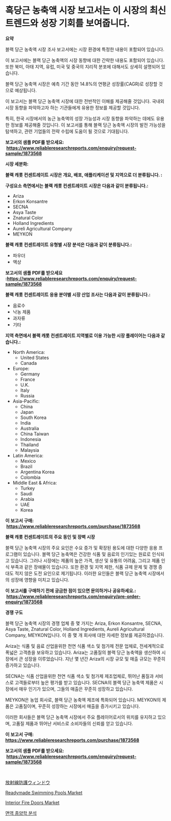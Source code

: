 <p><h1>흑당근 농축액 시장 보고서는 이 시장의 최신 트렌드와 성장 기회를 보여줍니다.</h1></p><p><strong>요약</strong></p>
<p><p>블랙 당근 농축액 시장 조사 보고서에는 시장 환경에 특정한 내용이 포함되어 있습니다. </p><p>이 보고서에는 블랙 당근 농축액의 시장 동향에 대한 간략한 내용도 포함되어 있습니다. 또한 북미, 아태 지역, 유럽, 미국 및 중국의 지리적 분포에 대해서도 상세히 설명되어 있습니다.</p><p>블랙 당근 농축액 시장은 예측 기간 동안 14.8%의 연평균 성장률(CAGR)로 성장할 것으로 예상됩니다.</p><p>이 보고서는 블랙 당근 농축액 시장에 대한 전반적인 이해를 제공해줄 것입니다. 국내외 시장 동향을 파악하고자 하는 기관들에게 유용한 정보를 제공할 것입니다. </p><p>특히, 한국 시장에서의 농근 농축액의 성장 가능성과 시장 동향을 파악하는 데에도 유용한 정보를 제공해줄 것입니다. 이 보고서를 통해 블랙 당근 농축액 시장의 발전 가능성을 탐색하고, 관련 기업들의 전략 수립에 도움이 될 것으로 기대됩니다.</p></p>
<p><strong>보고서의 샘플 PDF를 받으세요: &nbsp;<a href="https://www.reliableresearchreports.com/enquiry/request-sample/1873568">https://www.reliableresearchreports.com/enquiry/request-sample/1873568</a></strong></p>
<p><strong>시장 세분화:</strong></p>
<p><strong> 블랙 캐롯 컨센트레이트 시장은 개요, 배포, 애플리케이션 및 지역으로 더 분류됩니다. :</strong></p>
<p><strong>구성요소 측면에서는 블랙 캐롯 컨센트레이트 시장은 다음과 같이 분류됩니다.:</strong></p>
<p><ul><li>Ariza</li><li>Erkon Konsantre</li><li>SECNA</li><li>Asya Taste</li><li>Znatural Color</li><li>Holland Ingredients</li><li>Aureli Agricultural Company</li><li>MEYKON</li></ul></p>
<p><strong> 블랙 캐롯 컨센트레이트 유형별 시장 분석은 다음과 같이 분류됩니다.:</strong></p>
<p><ul><li>파우더</li><li>액상</li></ul></p>
<p><strong>보고서의 샘플 PDF를 받으세요 :<a href="https://www.reliableresearchreports.com/enquiry/request-sample/1873568">https://www.reliableresearchreports.com/enquiry/request-sample/1873568</a></strong></p>
<p><strong> 블랙 캐롯 컨센트레이트 응용 분야별 시장 산업 조사는 다음과 같이 분류됩니다.:</strong></p>
<p><ul><li>음료수</li><li>낙농 제품</li><li>과자류</li><li>기타</li></ul></p>
<p><strong>지역 측면에서 블랙 캐롯 컨센트레이트 지역별로 이용 가능한 시장 플레이어는 다음과 같습니다.:</strong></p>
<p><ul>
    <li>
        North America:
        <ul>
            <li>United States</li>
            <li>Canada</li>
        </ul>
    </li>
    <li>
        Europe:
        <ul>
            <li>Germany</li>
            <li>France</li>
            <li>U.K.</li>
            <li>Italy</li>
            <li>Russia</li>
        </ul>
    </li>
    <li>
        Asia-Pacific:
        <ul>
            <li>China</li>
            <li>Japan</li>
            <li>South Korea</li>
            <li>India</li>
            <li>Australia</li>
            <li>China Taiwan</li>
            <li>Indonesia</li>
            <li>Thailand</li>
            <li>Malaysia</li>
        </ul>
    </li>
    <li>
        Latin America:
        <ul>
            <li>Mexico</li>
            <li>Brazil</li>
            <li>Argentina Korea</li>
            <li>Colombia</li>
        </ul>
    </li>
    <li>
        Middle East & Africa:
        <ul>
            <li>Turkey</li>
            <li>Saudi</li>
            <li>Arabia</li>
            <li>UAE</li>
            <li>Korea</li>
        </ul>
    </li>
    </ul></p>
<p><strong>이 보고서 구매: &nbsp;<a href="https://www.reliableresearchreports.com/purchase/1873568">https://www.reliableresearchreports.com/purchase/1873568</a></strong></p>
<p><strong>블랙 캐롯 컨센트레이트의 주요 동인 및 장벽 시장</strong></p>
<p><p>블랙 당근 농축액 시장의 주요 요인은 수요 증가 및 확장된 용도에 대한 다양한 응용 프로그램이 있습니다. 블랙 당근 농축액은 건강한 식품 및 음료의 인기있는 원료로 인식되고 있습니다. 그러나 시장에는 제품의 높은 가격, 생산 및 유통의 어려움, 그리고 제품 인식 부족과 같은 장애물이 있습니다. 또한 환경 및 지역 제한, 식품 규제 문제 및 경쟁 증대도 적지 않은 도전 요인으로 제기됩니다. 이러한 요인들은 블랙 당근 농축액 시장에서의 성장에 영향을 미치고 있습니다.</p></p>
<p><strong>이 보고서를 구매하기 전에 궁금한 점이 있으면 문의하거나 공유하세요.: &nbsp;<a href="https://www.reliableresearchreports.com/enquiry/pre-order-enquiry/1873568">https://www.reliableresearchreports.com/enquiry/pre-order-enquiry/1873568</a></strong></p>
<p><strong>경쟁 구도</strong></p>
<p><p>블랙 당근 농축액 시장의 경쟁 업체 중 몇 가지는 Ariza, Erkon Konsantre, SECNA, Asya Taste, Znatural Color, Holland Ingredients, Aureli Agricultural Company, MEYKON입니다. 이 중 몇 개 회사에 대한 자세한 정보를 제공하겠습니다.</p><p>Ariza는 식품 및 음료 산업을위한 천연 식품 색소 및 첨가제 전문 업체로, 전세계적으로 폭넓은 고객층을 보유하고 있습니다. Ariza는 고품질의 블랙 당근 농축액을 생산하여 시장에서 큰 성장을 이루었습니다. 지난 몇 년간 Ariza의 시장 규모 및 매출 규모는 꾸준히 증가하고 있습니다.</p><p>SECNA는 식품 산업을위한 천연 식품 색소 및 첨가제 제조업체로, 뛰어난 품질과 서비스로 고객들로부터 높은 평가를 받고 있습니다. SECNA의 블랙 당근 농축액 제품은 시장에서 매우 인기가 있으며, 그들의 매출은 꾸준히 성장하고 있습니다.</p><p>MEYKON은 농업 회사로, 블랙 당근 농축액 제조에 특화되어 있습니다. MEYKON의 제품은 고품질이며, 꾸준히 성장하는 시장에서 매출을 증가시키고 있습니다.</p><p>이러한 회사들은 블랙 당근 농축액 시장에서 주요 플레이어로서의 위치를 유지하고 있으며, 고품질 제품과 뛰어난 서비스로 소비자들의 신뢰를 얻고 있습니다.</p></p>
<p><strong>이 보고서 구매: &nbsp; <a href="https://www.reliableresearchreports.com/purchase/1873568">https://www.reliableresearchreports.com/purchase/1873568</a></strong></p>
<p><strong>보고서의 샘플 PDF를 받으세요: &nbsp;<a href="https://www.reliableresearchreports.com/enquiry/request-sample/1873568">https://www.reliableresearchreports.com/enquiry/request-sample/1873568</a></strong><strong></strong></p>
<p>&nbsp;</p>
<p><p><a href="https://medium.com/@harmonybogan1944/%E6%94%BE%E5%B0%84%E7%B7%9A%E9%98%B2%E8%AD%B7%E3%82%A6%E3%82%A3%E3%83%B3%E3%83%89%E3%82%A6%E5%B8%82%E5%A0%B4%E3%81%AE%E5%88%86%E6%9E%90-%E3%82%B0%E3%83%AD%E3%83%BC%E3%83%90%E3%83%AB%E7%94%A3%E6%A5%AD%E3%81%AE%E5%B1%95%E6%9C%9B%E3%81%A8%E4%BA%88%E6%B8%AC-2024%E5%B9%B4%E3%81%8B%E3%82%892031%E5%B9%B4-6018f7254a5c">放射線防護ウィンドウ</a></p><p><a href="https://github.com/dx0328/Market-Research-Report-List-1/blob/main/readymade-swimming-pools-market.md">Readymade Swimming Pools Market</a></p><p><a href="https://github.com/juancolorado15/Market-Research-Report-List-1/blob/main/interior-fire-doors-market.md">Interior Fire Doors Market</a></p><p><a href="https://medium.com/@dayanarunolfsdottir/%EB%A9%B4%EC%97%AD%EC%A2%85%EC%96%91%ED%95%99-%EC%8B%9C%EC%9E%A5-%EB%B6%84%EC%84%9D-%EA%B8%80%EB%A1%9C%EB%B2%8C-%EC%82%B0%EC%97%85-%EC%A0%84%EB%A7%9D-%EB%B0%8F-%EC%98%88%EC%B8%A1-2024%EB%85%84%EB%B6%80%ED%84%B0-2031%EB%85%84%EA%B9%8C%EC%A7%80-1bd0eeabc3b7">면역 종양학 분석</a></p></p>